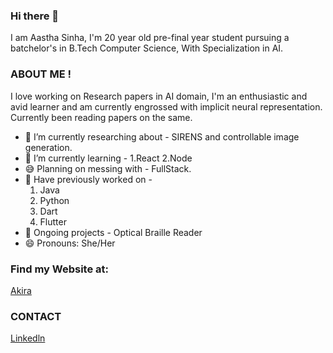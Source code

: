 ### Hi there 👋
I am Aastha Sinha, I'm 20 year old pre-final year student pursuing a batchelor's in B.Tech Computer Science, With Specialization in AI.

### ABOUT ME !

I love working on Research papers in AI domain, I'm an enthusiastic and avid learner and am currently engrossed with implicit neural representation.
Currently been reading papers on the same.



- 🔭 I’m currently researching about - SIRENS and controllable image generation.
- 🌱 I’m currently learning - 
       1.React 
       2.Node
- 😅 Planning on messing with - FullStack.
- 👀 Have previously worked on - 
    1. Java 
    2. Python 
    3. Dart
    4. Flutter
- 📝 Ongoing projects - Optical Braille Reader 
- 😄 Pronouns: She/Her 

### Find my Website at:
[Akira](https://aasthasinha.in/)


### CONTACT
<!-- [Email](aasthasinha2010@gmail.com) -->
[Linkedln](https://www.linkedin.com/in/aastha-sinha-763840208/)

